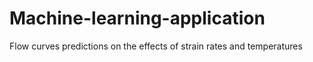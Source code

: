 # Machine-learning-application
Flow curves predictions on the effects of strain rates and temperatures
